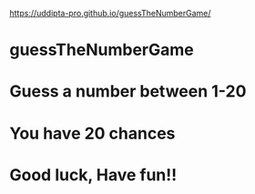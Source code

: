 https://uddipta-pro.github.io/guessTheNumberGame/
# guessTheNumberGame
# Guess a number between 1-20
# You have 20 chances
# Good luck, Have fun!!
